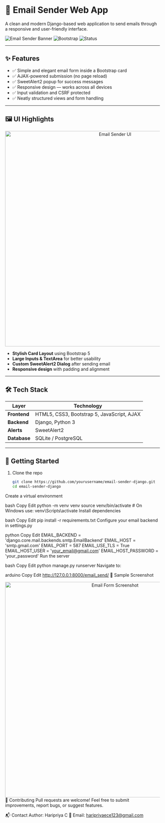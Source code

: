 # 📧 Email Sender Web App

A clean and modern Django-based web application to send emails through a responsive and user-friendly interface.

![Email Sender Banner](https://img.shields.io/badge/Django-4.x-green?style=flat&logo=django)
![Bootstrap](https://img.shields.io/badge/Bootstrap-5-purple?style=flat&logo=bootstrap)
![Status](https://img.shields.io/badge/Status-Completed-brightgreen)

---

## ✨ Features

- ✅ Simple and elegant email form inside a Bootstrap card
- ✅ AJAX-powered submission (no page reload)
- ✅ SweetAlert2 popup for success messages
- ✅ Responsive design — works across all devices
- ✅ Input validation and CSRF protected
- ✅ Neatly structured views and form handling

---

## 🖼️ UI Highlights

<div align="center">
  <img src="https://github.com/Priyahari123/DjangoMailer/issues/1#issue-3234823165" alt="Email Sender UI" width="700"/>

  
</div>

- **Stylish Card Layout** using Bootstrap 5
- **Large Inputs & TextArea** for better usability
- **Custom SweetAlert2 Dialog** after sending email
- **Responsive design** with padding and alignment

---

## 🛠️ Tech Stack

| Layer        | Technology           |
|--------------|----------------------|
| **Frontend** | HTML5, CSS3, Bootstrap 5, JavaScript, AJAX |
| **Backend**  | Django, Python 3     |
| **Alerts**   | SweetAlert2          |
| **Database** | SQLite / PostgreSQL  |

---

## 🚀 Getting Started

1. Clone the repo  
   ```bash
   git clone https://github.com/yourusername/email-sender-django.git
   cd email-sender-django
Create a virtual environment

bash
Copy
Edit
python -m venv venv
source venv/bin/activate  # On Windows use: venv\Scripts\activate
Install dependencies

bash
Copy
Edit
pip install -r requirements.txt
Configure your email backend in settings.py

python
Copy
Edit
EMAIL_BACKEND = 'django.core.mail.backends.smtp.EmailBackend'
EMAIL_HOST = 'smtp.gmail.com'
EMAIL_PORT = 587
EMAIL_USE_TLS = True
EMAIL_HOST_USER = 'your_email@gmail.com'
EMAIL_HOST_PASSWORD = 'your_password'
Run the server

bash
Copy
Edit
python manage.py runserver
Navigate to:

arduino
Copy
Edit
http://127.0.0.1:8000/email_send/
📩 Sample Screenshot
<div align="center"> <img src="https://github.com/Priyahari123/DjangoMailer/issues/1#issue-3234823165" alt="Email Form Screenshot" width="700"/> </div>
🤝 Contributing
Pull requests are welcome! Feel free to submit improvements, report bugs, or suggest features.



📬 Contact
Author: Haripriya C
📧 Email: haripriyaece123@gmail.com

